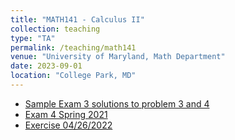 ```yaml
---
title: "MATH141 - Calculus II"
collection: teaching
type: "TA"
permalink: /teaching/math141
venue: "University of Maryland, Math Department"
date: 2023-09-01
location: "College Park, MD"
---
```


- [Sample Exam 3 solutions to problem 3 and 4](../files/math141/math141spring2022exam3.pdf)
- [Exam 4 Spring 2021](../files/math141/math141spring2021exam4.pdf)
- [Exercise 04/26/2022](../files/math141/math141exercise.pdf)
